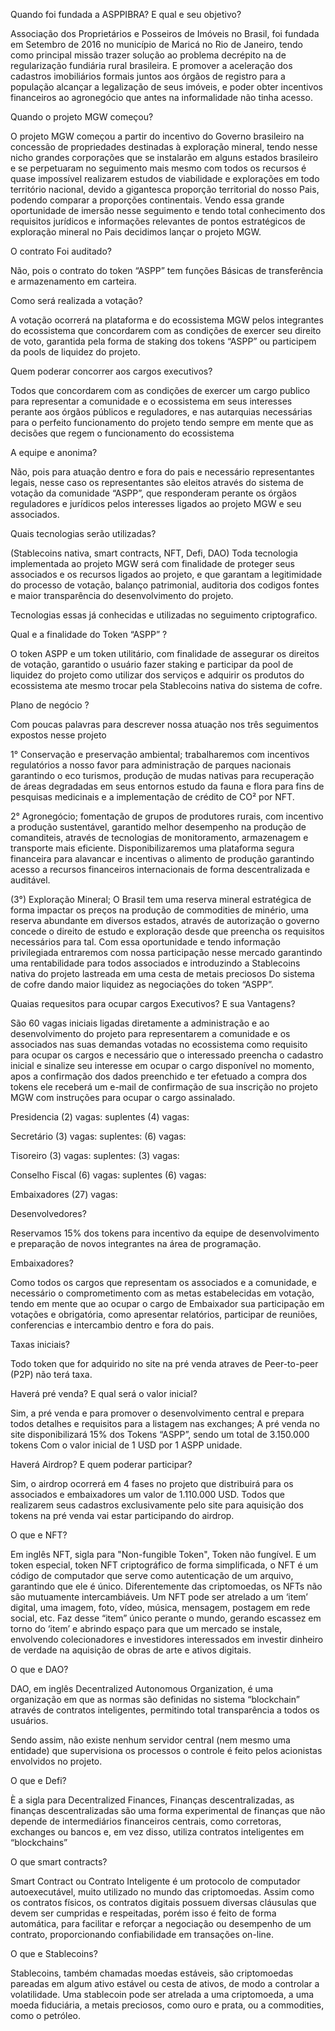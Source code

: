 Quando foi fundada a ASPPIBRA? E qual e seu objetivo?

Associação dos Proprietários e Posseiros de Imóveis no Brasil, foi fundada em Setembro de 2016 no município de Maricá no Rio de Janeiro, tendo como principal missão trazer solução ao problema decrépito na de regularização fundiária rural brasileira. E promover a aceleração dos cadastros imobiliários formais juntos aos órgãos de registro para a população alcançar a legalização de seus imóveis, e poder obter incentivos financeiros ao agronegócio que antes na informalidade não tinha acesso.

Quando o projeto MGW começou?

O projeto MGW começou a partir do incentivo do Governo brasileiro na concessão de propriedades destinadas à exploração mineral, tendo nesse nicho grandes corporações que se instalarão em alguns estados brasileiro e se perpetuaram no seguimento mais mesmo com todos os recursos é quase impossível realizarem estudos de viabilidade e explorações em todo território nacional, devido a gigantesca proporção territorial do nosso Pais, podendo comparar a proporções continentais.
Vendo essa grande oportunidade de imersão nesse seguimento e tendo total conhecimento dos requisitos jurídicos e informações relevantes de pontos estratégicos de exploração mineral no Pais decidimos lançar o projeto MGW.

O contrato Foi auditado?

Não, pois o contrato do token “ASPP” tem funções Básicas de transferência e armazenamento em carteira.

Como será realizada a votação?

A votação ocorrerá na plataforma e do ecossistema MGW pelos integrantes do ecossistema que concordarem com as condições de exercer seu direito de voto, garantida pela forma de staking dos tokens “ASPP” ou participem da pools de liquidez do projeto.

Quem poderar concorrer aos cargos executivos?

Todos que concordarem com as condições de exercer um cargo publico para representar a comunidade e o ecossistema em seus interesses perante aos órgãos públicos e reguladores, e nas autarquias necessárias para o perfeito funcionamento do projeto tendo sempre em mente que as decisões que regem o funcionamento do ecossistema

A equipe e anonima?

Não, pois para atuação dentro e fora do pais e necessário representantes legais, nesse caso os representantes são eleitos através do sistema de votação da comunidade “ASPP”, que responderam perante os órgãos reguladores e jurídicos pelos interesses ligados ao projeto MGW e seu associados.

Quais tecnologias serão utilizadas?

(Stablecoins nativa, smart contracts, NFT, Defi, DAO)
Toda tecnologia implementada ao projeto MGW será com finalidade de proteger seus associados e os recursos ligados ao projeto, e que garantam a legitimidade do processo de votação, balanço patrimonial, auditoria dos codigos fontes e maior transparência do desenvolvimento do projeto.


Tecnologias essas já conhecidas e utilizadas no seguimento criptografico.

Qual e a finalidade do Token “ASPP” ?

O token ASPP e um token utilitário, com finalidade de assegurar os direitos de votação, garantido o usuário fazer staking e participar da pool de liquidez do projeto como utilizar dos serviços e adquirir os produtos do ecossistema ate mesmo trocar pela Stablecoins nativa do sistema de cofre.

Plano de negócio ?

Com poucas palavras para descrever nossa atuação nos três seguimentos expostos nesse projeto

1° Conservação e preservação ambiental; trabalharemos com incentivos regulatórios a nosso favor para administração de parques nacionais garantindo o eco turismos, produção de mudas nativas para recuperação de áreas degradadas em seus entornos estudo da fauna e flora para fins de pesquisas medicinais e a implementação de crédito de CO² por NFT.

2° Agronegócio; fomentação de grupos de produtores rurais, com incentivo a produção sustentável, garantido melhor desempenho na produção de comanditeis, através de tecnologias de monitoramento, armazenagem e transporte mais eficiente.
Disponibilizaremos uma plataforma segura financeira para alavancar e incentivas o alimento de produção garantindo acesso a recursos financeiros internacionais de forma descentralizada e auditável.

(3°) Exploração Mineral; O Brasil tem uma reserva mineral estratégica de forma impactar os preços na produção de commodities de minério, uma reserva abundante em diversos estados, através de autorização o governo concede o direito de estudo e exploração desde que preencha os requisitos necessários para tal. Com essa oportunidade e tendo informação privilegiada entraremos com nossa participação nesse mercado garantindo uma rentabilidade para todos associados e introduzindo a Stablecoins nativa do projeto lastreada em uma cesta de metais preciosos
Do sistema de cofre dando maior liquidez as negociações do token “ASPP”.

Quaias requesitos para ocupar cargos Executivos? E sua Vantagens?

São 60 vagas iniciais ligadas diretamente a administração e ao desenvolvimento do projeto para representarem a comunidade e os associados nas suas demandas votadas no ecossistema como requisito para ocupar os cargos e necessário que o interessado preencha o cadastro inicial e sinalize seu interesse em ocupar o cargo disponível no momento, apos a confirmação dos dados preenchido e ter efetuado a compra dos tokens ele receberá um e-mail de confirmação de sua inscrição no projeto MGW com instruções para ocupar o cargo assinalado.

Presidencia (2) vagas:
suplentes (4) vagas:

Secretário (3) vagas:
suplentes: (6) vagas:

Tisoreiro (3) vagas:
suplentes: (3) vagas:




Conselho Fiscal (6) vagas:
suplentes (6) vagas:

Embaixadores (27) vagas:

Desenvolvedores?

Reservamos 15% dos tokens para incentivo da equipe de desenvolvimento e preparação de novos integrantes na área de programação.

Embaixadores?

Como todos os cargos que representam os associados e a comunidade, e necessário o comprometimento com as metas estabelecidas em votação, tendo em mente que ao ocupar o cargo de Embaixador sua participação em votações e obrigatória, como apresentar relatórios, participar de reuniões, conferencias e intercambio dentro e fora do pais.

Taxas iniciais?

Todo token que for adquirido no site na pré venda atraves de Peer-to-peer (P2P) não terá taxa.

Haverá pré venda? E qual será o valor inicial?

Sim, a pré venda e para promover o desenvolvimento central e prepara todos detalhes e requisitos para a listagem nas exchanges;
A pré venda no site disponibilizará 15% dos Tokens “ASPP”, sendo um total de 3.150.000 tokens
Com o valor inicial de 1 USD por 1 ASPP unidade.

Haverá Airdrop? E quem poderar participar?

Sim, o airdrop ocorrerá em 4 fases no projeto que distribuirá para os associados e embaixadores um valor de 1.110.000 USD. Todos que realizarem seus cadastros exclusivamente pelo site para aquisição dos tokens na pré venda vai estar participando do airdrop.

O que e NFT?

Em inglês NFT, sigla para "Non-fungible Token", Token não fungível.
E um token especial, token NFT criptográfico de forma simplificada, o NFT é um código de computador que serve como autenticação de um arquivo, garantindo que ele é único. Diferentemente das criptomoedas, os NFTs não são mutuamente intercambiáveis. Um NFT pode ser atrelado a um ‘item’ digital, uma imagem, foto, vídeo, música, mensagem, postagem em rede social, etc. Faz desse “item” único perante o mundo, gerando escassez em torno do ‘item’ e abrindo espaço para que um mercado se instale, envolvendo colecionadores e investidores interessados em investir dinheiro de verdade na aquisição de obras de arte e ativos digitais.

O que e DAO?

DAO, em inglês Decentralized Autonomous Organization, é uma organização em que as normas são definidas no sistema “blockchain” através de contratos inteligentes, permitindo total transparência a todos os usuários.


Sendo assim, não existe nenhum servidor central (nem mesmo uma entidade) que supervisiona os processos o controle é feito pelos acionistas envolvidos no projeto.

O que e Defi?

È a sigla para Decentralized Finances, Finanças descentralizadas, as finanças descentralizadas são uma forma experimental de finanças que não depende de intermediários financeiros centrais, como corretoras, exchanges ou bancos e, em vez disso, utiliza contratos inteligentes em “blockchains”

O que smart contracts?

Smart Contract ou Contrato Inteligente é um protocolo de computador autoexecutável, muito utilizado no mundo das criptomoedas. Assim como os contratos físicos, os contratos digitais possuem diversas cláusulas que devem ser cumpridas e respeitadas, porém isso é feito de forma automática, para facilitar e reforçar a negociação ou desempenho de um contrato, proporcionando confiabilidade em transações on-line.

O que e Stablecoins?

Stablecoins, também chamadas moedas estáveis, são criptomoedas pareadas em algum ativo estável ou cesta de ativos, de modo a controlar a volatilidade. Uma stablecoin pode ser atrelada a uma criptomoeda, a uma moeda fiduciária, a metais preciosos, como ouro e prata, ou a commodities, como o petróleo.
